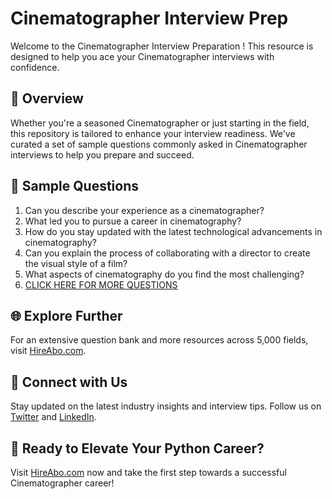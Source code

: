 # Cinematographer Interview Prep

Welcome to the Cinematographer Interview Preparation ! This resource is designed to help you ace your Cinematographer interviews with confidence.

## 🚀 Overview

Whether you're a seasoned Cinematographer or just starting in the field, this repository is tailored to enhance your interview readiness. We've curated a set of sample questions commonly asked in Cinematographer interviews to help you prepare and succeed.

## 📝 Sample Questions

1. Can you describe your experience as a cinematographer?
2. What led you to pursue a career in cinematography?
3. How do you stay updated with the latest technological advancements in cinematography?
4. Can you explain the process of collaborating with a director to create the visual style of a film?
5. What aspects of cinematography do you find the most challenging?
6. [CLICK HERE FOR MORE QUESTIONS](https://hireabo.com/job/16_2_1/Cinematographer)

## 🌐 Explore Further

For an extensive question bank and more resources across 5,000 fields, visit [HireAbo.com](https://www.hireabo.com).

## 📱 Connect with Us

Stay updated on the latest industry insights and interview tips. Follow us on [Twitter](https://twitter.com/hireabo) and [LinkedIn](https://www.linkedin.com/in/hire-abo-3609972a8/).

## 🚀 Ready to Elevate Your Python Career?

Visit [HireAbo.com](https://www.hireabo.com) now and take the first step towards a successful Cinematographer career!